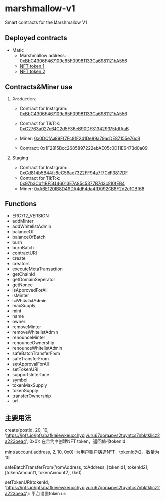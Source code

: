 # marshmallow-v1

Smart contracts for the Marshmallow V1

## Deployed contracts

- Matic
  - Marshmallow address: [0xBbC4306F467109c65F09981133Ca6981121bA556](https://explorer-mainnet.maticvigil.com/address/0xBbC4306F467109c65F09981133Ca6981121bA556)
  - [NFT token 1](https://opensea.io/assets/matic/0xBbC4306F467109c65F09981133Ca6981121bA556/1)
  - [NFT token 2](https://opensea.io/assets/matic/0xBbC4306F467109c65F09981133Ca6981121bA556/2)

## Contracts&Miner use

1. Production:
    - Contract for Instagram: [0xBbC4306F467109c65F09981133Ca6981121bA556](https://polygonscan.com/address/0xBbC4306F467109c65F09981133Ca6981121bA556)
    - Contract for TikTok: [0xC2763a027c64C2d5F36eB90DF313429375fdfAaB](https://polygonscan.com/address/0xC2763a027c64C2d5F36eB90DF313429375fdfAaB)
    - Miner: [0x0DCfAa89Ff7Fc8fF241De89a79adDE87155e76cB](https://polygonscan.com/address/0x0DCfAa89Ff7Fc8fF241De89a79adDE87155e76cB)

    - Contract: 0x1F2815Bcc2685897222ebAE05c0D11E6473d0a09

2. Staging
    - Contract for Instagram: [0xCd814b5B44fe8eC56ae7322FF94a7f7CdF3817DF](https://polygonscan.com/address/0xCd814b5B44fe8eC56ae7322FF94a7f7CdF3817DF)
    - Contract for TikTok: [0x97b3Cdf1BF5f446013E7A85c5377B7d3c910fEB4](https://polygonscan.com/address/0x97b3Cdf1BF5f446013E7A85c5377B7d3c910fEB4)
    - Miner: [0xA6E1201B8D49DA4dF4da4fD092CB8F2d2e1CBf66](https://polygonscan.com/address/0xA6E1201B8D49DA4dF4da4fD092CB8F2d2e1CBf66)


## Functions

- ERC712_VERSION
- addMinter
- addWhitelistAdmin
- balanceOf
- balanceOfBatch
- burn
- burnBatch
- contractURI
- create
- creators
- executeMetaTransaction
- getChainId
- getDomainSeperator
- getNonce
- isApprovedForAll
- isMinter
- isWhitelistAdmin
- maxSupply
- mint
- name
- owner
- removeMinter
- removeWhitelistAdmin
- renounceMinter
- renounceOwnership
- renounceWhitelistAdmin
- safeBatchTransferFrom
- safeTransferFrom
- setApprovalForAll
- setTokenURI
- supportsInterface
- symbol
- tokenMaxSupply
- tokenSupply
- transferOwnership
- uri

## 主要用法

create(postId, 20, 10, 'https://ipfs.io/ipfs/bafkreiewkeucchypjyuru67goraapvs2tuyntcs7nbktklicz2a223oea4', 0x0): 在合约中创建NFT token，返回值带tokenId

mint(account.address, 2, 10, 0x0): 为用户账户铸造NFT，tokenId为2，数量为10

safeBatchTransferFrom(fromAddress, toAddress, [tokenId1, tokenId2], [tokenAmount1, tokenAmount2], 0x0)

setTokenURI(tokenId, 'https://ipfs.io/ipfs/bafkreiewkeucchypjyuru67goraapvs2tuyntcs7nbktklicz2a223oea4'): 平台设置token uri

